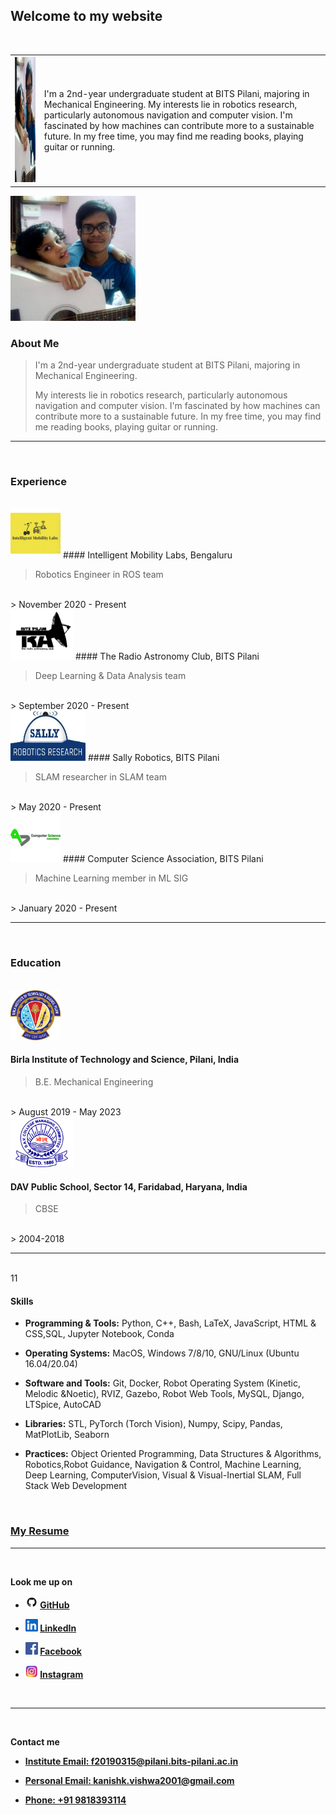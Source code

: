 ## Welcome to my website



<br/>



<table>
  <tr>
    <th><img src="img/cropped.png" class="img-responsive" alt="" width="200" height="200" /></th>
    <td>I'm a 2nd-year undergraduate student at BITS Pilani, majoring in Mechanical Engineering. My interests lie in robotics research, particularly autonomous navigation and computer vision. I'm fascinated by how machines can contribute more to a sustainable future. In my free time, you may find me reading books, playing guitar or running.</td>
  </tr>
</table>


<img src="img/cropped.png" class="img-responsive" alt="" width="200" height="200" />

### About Me

> I'm a 2nd-year undergraduate student at BITS Pilani, majoring in Mechanical Engineering. 
> 
> My interests lie in robotics research, particularly autonomous navigation and computer vision. I'm fascinated by how machines can contribute more to a sustainable future. In my free time, you may find me reading books, playing guitar or running.

___

<br/>


### Experience

<br/>
<img src="img/iml.png" class="img-responsive" alt="" width="80" height="80" />
#### Intelligent Mobility Labs, Bengaluru

> Robotics Engineer in ROS team
<br/>
> November 2020 - Present


<br/>
<img src="img/trac.png" class="img-responsive" alt="" width="100" height="80" />
#### The Radio Astronomy Club, BITS Pilani

> Deep Learning & Data Analysis team
<br/>
> September 2020 - Present


<br/>
<img src="img/sally.png" class="img-responsive" alt="" width="120" height="80" />
#### Sally Robotics, BITS Pilani

> SLAM researcher in SLAM team
<br/>
> May 2020 - Present


<br/>
<img src="img/csa.png" class="img-responsive" alt="" width="80" height="80" />
#### Computer Science Association, BITS Pilani

> Machine Learning member in ML SIG
<br/>
> January 2020 - Present


___


<br/>


### Education
<br/>
<img src="img/bits.png" class="img-responsive" alt="" width="80" height="80" />

#### Birla Institute of Technology and Science, Pilani, India

> B.E. Mechanical Engineering 
<br/>
> August 2019 - May 2023


<br/>
<img src="img/dav.png" class="img-responsive" alt="" width="100" height="80" />

#### DAV Public School, Sector 14, Faridabad, Haryana, India
> CBSE
<br/>
> 2004-2018


___

<br/><tr>
11
</tr>



#### Skills



- **Programming & Tools:** Python, C++, Bash, LaTeX, JavaScript, HTML & CSS,SQL, Jupyter Notebook, Conda


- **Operating Systems:** MacOS, Windows 7/8/10, GNU/Linux (Ubuntu 16.04/20.04)


- **Software and Tools:** Git, Docker, Robot Operating System (Kinetic, Melodic &Noetic), RVIZ, Gazebo, Robot Web Tools, MySQL, Django, LTSpice, AutoCAD


- **Libraries:** STL, PyTorch (Torch Vision), Numpy, Scipy, Pandas, MatPlotLib, Seaborn


- **Practices:** Object Oriented Programming, Data Structures & Algorithms, Robotics,Robot Guidance, Navigation & Control, Machine Learning, Deep Learning, ComputerVision, Visual & Visual-Inertial SLAM, Full Stack Web Development

<br/>

### **[My Resume](https://www.overleaf.com/read/hrdhdsjjkcgn)**

___


<br/>


**Look me up on**
-   **<img src="img/github.png" class="img-responsive" alt="" width="20" height="20" />   [GitHub](https://github.com/kanishk598)**


-   **<img src="img/linkedin.png" class="img-responsive" alt="" width="20" height="20" />   [LinkedIn](https://www.linkedin.com/in/kanishk-vishwakarma-880457190/)**


-   **<img src="img/facebook.png" class="img-responsive" alt="" width="20" height="20" />   [Facebook](https://www.facebook.com/kanishk.vishwakarma.3/)**


-   **<img src="img/insta.png" class="img-responsive" alt="" width="20" height="20" />   [Instagram](https://www.instagram.com/konixboi/)**


<br/>

___

<br/>


**Contact me**


- **<a href="mailto:f20190315@pilani.bits-pilani.ac.in">Institute Email: f20190315@pilani.bits-pilani.ac.in</a>**


- **<a href="mailto:kanishk.vishwa2001@gmail.com">Personal Email: kanishk.vishwa2001@gmail.com</a>**


- **<a href="tel:+919818393114">Phone: +91 9818393114</a>**


